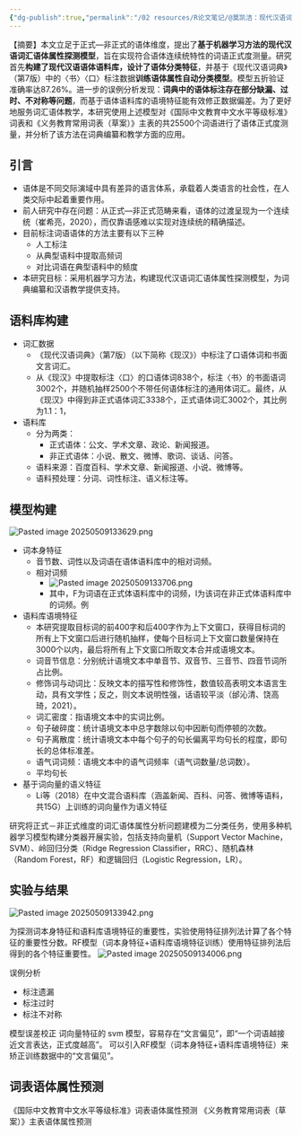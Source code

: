 ```yaml
---
{"dg-publish":true,"permalink":"/02 resources/R论文笔记/@莫凯洁：现代汉语词汇语体属性探测模型研究/","tags":["数字人文"],"created":"2025-05-09T13:24:19.617+08:00","updated":"2025-08-22T13:46:16.782+08:00"}
---
```



【摘要】本文立足于正式—非正式的语体维度，提出了**基于机器学习方法的现代汉语词汇语体属性探测模型**，旨在实现符合语体连续统特性的词语正式度测量。研究首先**构建了现代汉语语体语料库，设计了语体分类特征**，并基于《现代汉语词典》（第7版）中的〈书〉〈口〉标注数据**训练语体属性自动分类模型**。模型五折验证准确率达87.26%。进一步的误例分析发现：**词典中的语体标注存在部分缺漏、过时、不对称等问题**，而基于语体语料库的语境特征能有效修正数据偏差。为了更好地服务词汇语体教学，本研究使用上述模型对《国际中文教育中文水平等级标准》词表和《义务教育常用词表（草案）》主表的共25500个词语进行了语体正式度测量，并分析了该方法在词典编纂和教学方面的应用。

## 引言

- 语体是不同交际演域中具有差异的语言体系，承载着人类语言的社会性，在人类交际中起着重要作用。
- 前人研究中存在问题：从正式—非正式范畴来看，语体的过渡呈现为一个连续统（崔希亮，2020），而仅靠语感难以实现对连续统的精确描述。
- 目前标注词语语体的方法主要有以下三种
	- 人工标注
	- 从典型语料中提取高频词
	- 对比词语在典型语料中的频度
- 本研究目标：采用机器学习方法，构建现代汉语词汇语体属性探测模型，为词典编纂和汉语教学提供支持。

## 语料库构建
- 词汇数据
	- 《现代汉语词典》（第7版）（以下简称《现汉》）中标注了口语体词和书面文言词汇。
	- 从《现汉》中提取标注〈口〉的口语体词838个，标注〈书〉的书面语词3002个，并随机抽样2500个不带任何语体标注的通用体词汇。最终，从《现汉》中得到非正式语体词汇3338个，正式语体词汇3002个，其比例为1.1：1，
- 语料库
	- 分为两类：
	    - 正式语体：公文、学术文章、政论、新闻报道。
	    - 非正式语体：小说、散文、微博、歌词、谈话、问答。
	- 语料来源：百度百科、学术文章、新闻报道、小说、微博等。
	- 语料预处理：分词、词性标注、语义标注等。

## 模型构建
![Pasted image 20250509133629.png](/img/user/09%20settings/Z%20attachment/Pasted%20image%2020250509133629.png)

- 词本身特征
	- 音节数、词性以及词语在语体语料库中的相对词频。
	- 相对词频
		- ![Pasted image 20250509133706.png](/img/user/09%20settings/Z%20attachment/Pasted%20image%2020250509133706.png)
		- 其中，F为词语在正式体语料库中的词频，I为该词在非正式体语料库中的词频。例
- 语料库语境特征
	- 本研究提取目标词的前400字和后400字作为上下文窗口，获得目标词的所有上下文窗口后进行随机抽样，使每个目标词上下文窗口数量保持在3000个以内，最后将所有上下文窗口所取文本合并成语境文本。
	- 词音节信息：分别统计语境文本中单音节、双音节、三音节、四音节词所占比例。
	- 修饰词与动词比：反映文本的描写性和修饰性，数值较高表明文本语言生动，具有文学性；反之，则文本说明性强，话语较平淡（邰沁清、饶高琦，2021）。
	- 词汇密度：指语境文本中的实词比例。
	- 句子破碎度：统计语境文本中总字数除以句中因断句而停顿的次数。
	- 句子离散度：统计语境文本中每个句子的句长偏离平均句长的程度，即句长的总体标准差。
	- 语气词词频：语境文本中的语气词频率（语气词数量/总词数）。
	- 平均句长
- 基于词向量的语义特征
	- Li等（2018）在中文混合语料库（涵盖新闻、百科、问答、微博等语料，共15G）上训练的词向量作为语义特征

研究将正式－非正式维度的词汇语体属性分析问题建模为二分类任务，使用多种机器学习模型构建分类器开展实验，包括支持向量机（Support Vector Machine，SVM）、岭回归分类（Ridge Regression Classifier，RRC）、随机森林（Random Forest，RF）和逻辑回归（Logistic Regression，LR）。
## 实验与结果

![Pasted image 20250509133942.png](/img/user/09%20settings/Z%20attachment/Pasted%20image%2020250509133942.png)

为探测词本身特征和语料库语境特征的重要性，实验使用特征排列法计算了各个特征的重要性分数。RF模型（词本身特征+语料库语境特征训练）使用特征排列法后得到的各个特征重要性。
![Pasted image 20250509134006.png](/img/user/09%20settings/Z%20attachment/Pasted%20image%2020250509134006.png)

误例分析
- 标注遗漏
- 标注过时
- 标注不对称

模型误差校正
词向量特征的 svm 模型，容易存在“文言偏见”，即“一个词语越接近文言表达，正式度越高”。
可以引入RF模型（词本身特征+语料库语境特征）来矫正训练数据中的“文言偏见”。

## 词表语体属性预测
《国际中文教育中文水平等级标准》词表语体属性预测
《义务教育常用词表（草案）》主表语体属性预测

